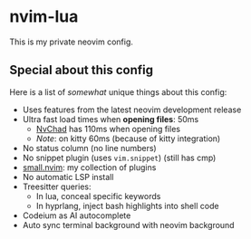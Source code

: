# nvim-lua
This is my private neovim config.

## Special about this config
Here is a list of *somewhat* unique things about this config:
+ Uses features from the latest neovim development release
+ Ultra fast load times when **opening files**: 50ms
    + [NvChad](https://github.com/NvChad/nvchad) has 110ms when opening files
    + *Note*: on kitty 60ms (because of kitty integration)
+ No status column (no line numbers)
+ No snippet plugin (uses `vim.snippet`) (still has cmp)
+ [small.nvim](https://github.com/altermo/doune.nvim): my collection of plugins
+ No automatic LSP install
+ Treesitter queries:
    + In lua, conceal specific keywords
    + In hyprlang, inject bash highlights into shell code
+ Codeium as AI autocomplete
+ Auto sync terminal background with neovim background
